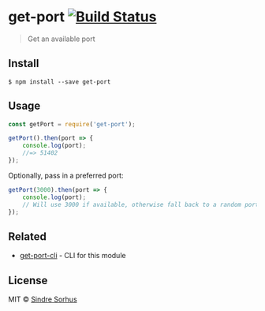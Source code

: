 # get-port [![Build Status](https://travis-ci.org/sindresorhus/get-port.svg?branch=master)](https://travis-ci.org/sindresorhus/get-port)

> Get an available port


## Install

```
$ npm install --save get-port
```


## Usage

```js
const getPort = require('get-port');

getPort().then(port => {
	console.log(port);
	//=> 51402
});
```

Optionally, pass in a preferred port:

```js
getPort(3000).then(port => {
	console.log(port);
	// Will use 3000 if available, otherwise fall back to a random port
});
```


## Related

- [get-port-cli](https://github.com/sindresorhus/get-port-cli) - CLI for this module


## License

MIT © [Sindre Sorhus](https://sindresorhus.com)

